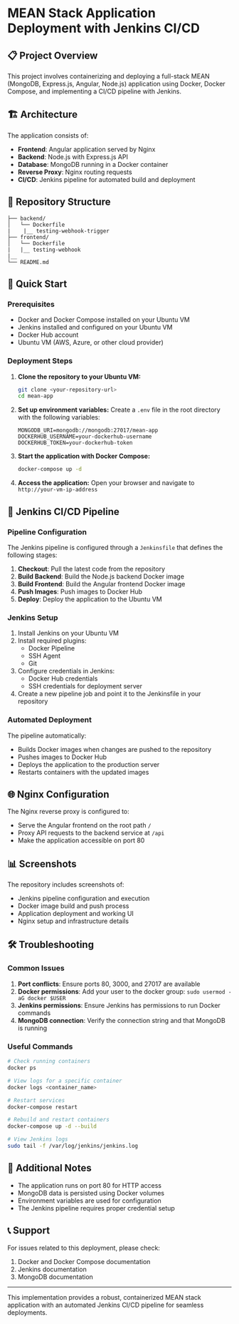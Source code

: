 # MEAN Stack Application Deployment with Jenkins CI/CD

## 📋 Project Overview

This project involves containerizing and deploying a full-stack MEAN (MongoDB, Express.js, Angular, Node.js) application using Docker, Docker Compose, and implementing a CI/CD pipeline with Jenkins.

## 🏗️ Architecture

The application consists of:
- **Frontend**: Angular application served by Nginx
- **Backend**: Node.js with Express.js API
- **Database**: MongoDB running in a Docker container
- **Reverse Proxy**: Nginx routing requests 
- **CI/CD**: Jenkins pipeline for automated build and deployment

## 📁 Repository Structure

```
├── backend/
│   └── Dockerfile
|    |__ testing-webhook-trigger 
├── frontend/
│   └── Dockerfile
|   |__ testing-webhook
|__ 
└── README.md
```

## 🚀 Quick Start

### Prerequisites

- Docker and Docker Compose installed on your Ubuntu VM
- Jenkins installed and configured on your Ubuntu VM
- Docker Hub account
- Ubuntu VM (AWS, Azure, or other cloud provider)

### Deployment Steps

1. **Clone the repository to your Ubuntu VM:**
   ```bash
   git clone <your-repository-url>
   cd mean-app
   ```

2. **Set up environment variables:**
   Create a `.env` file in the root directory with the following variables:
   ```
   MONGODB_URI=mongodb://mongodb:27017/mean-app
   DOCKERHUB_USERNAME=your-dockerhub-username
   DOCKERHUB_TOKEN=your-dockerhub-token
   ```

3. **Start the application with Docker Compose:**
   ```bash
   docker-compose up -d
   ```

4. **Access the application:**
   Open your browser and navigate to `http://your-vm-ip-address`

## 🔧 Jenkins CI/CD Pipeline

### Pipeline Configuration

The Jenkins pipeline is configured through a `Jenkinsfile` that defines the following stages:

1. **Checkout**: Pull the latest code from the repository
2. **Build Backend**: Build the Node.js backend Docker image
3. **Build Frontend**: Build the Angular frontend Docker image
4. **Push Images**: Push images to Docker Hub
5. **Deploy**: Deploy the application to the Ubuntu VM

### Jenkins Setup

1. Install Jenkins on your Ubuntu VM
2. Install required plugins:
   - Docker Pipeline
   - SSH Agent
   - Git
3. Configure credentials in Jenkins:
   - Docker Hub credentials
   - SSH credentials for deployment server
4. Create a new pipeline job and point it to the Jenkinsfile in your repository

### Automated Deployment

The pipeline automatically:
- Builds Docker images when changes are pushed to the repository
- Pushes images to Docker Hub
- Deploys the application to the production server
- Restarts containers with the updated images

## 🌐 Nginx Configuration

The Nginx reverse proxy is configured to:
- Serve the Angular frontend on the root path `/`
- Proxy API requests to the backend service at `/api`
- Make the application accessible on port 80

## 📊 Screenshots

The repository includes screenshots of:
- Jenkins pipeline configuration and execution
- Docker image build and push process
- Application deployment and working UI
- Nginx setup and infrastructure details

## 🛠️ Troubleshooting

### Common Issues

1. **Port conflicts**: Ensure ports 80, 3000, and 27017 are available
2. **Docker permissions**: Add your user to the docker group: `sudo usermod -aG docker $USER`
3. **Jenkins permissions**: Ensure Jenkins has permissions to run Docker commands
4. **MongoDB connection**: Verify the connection string and that MongoDB is running

### Useful Commands

```bash
# Check running containers
docker ps

# View logs for a specific container
docker logs <container_name>

# Restart services
docker-compose restart

# Rebuild and restart containers
docker-compose up -d --build

# View Jenkins logs
sudo tail -f /var/log/jenkins/jenkins.log
```

## 📝 Additional Notes

- The application runs on port 80 for HTTP access
- MongoDB data is persisted using Docker volumes
- Environment variables are used for configuration
- The Jenkins pipeline requires proper credential setup

## 📞 Support

For issues related to this deployment, please check:
1. Docker and Docker Compose documentation
2. Jenkins documentation
3. MongoDB documentation

---

This implementation provides a robust, containerized MEAN stack application with an automated Jenkins CI/CD pipeline for seamless deployments.